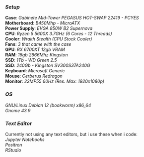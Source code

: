 ### ***Setup***
  
**Case**: _Gabinete Mid-Tower PEGASUS HOT-SWAP 22419 - PCYES_  
**Motherboard**: _B450Mhp - MicroATX_  
**Power Supply**: _EVGA 850W B2 Supernova_   
**CPU**: _Ryzen 5 5600X 3.7GHz (6 Cores - 12 Threads)_  
**Cooler**: _Wraith Stealth (CPU Stock Cooler)_  
**Fans**: _3 that came with the case_  
**GPU**: _RX 6700XT 12gb VRAM_  
**RAM**: _16gb 2666Mhz Kingston_  
**SSD**: _1Tb - WD Green 2.5_  
**SSD**: _240Gb - Kingston SV300S37A240G_  
**Keyboard**: _Microsoft Generic_  
**Mouse**: _Cerberus Redragon_  
**Monitor**: _22MP55 60Hz (Res. Max: 1920x1080p)_  


### ***OS***  
  
_GNU/Linux Debian 12 (bookworm) x86_64_  
_Gnome 43.9_

### ***Text Editor***  

Currently not using any text editors, but i use these when i code:  
_Jupyter Notebooks_  
_Positron_  
_RStudio_
